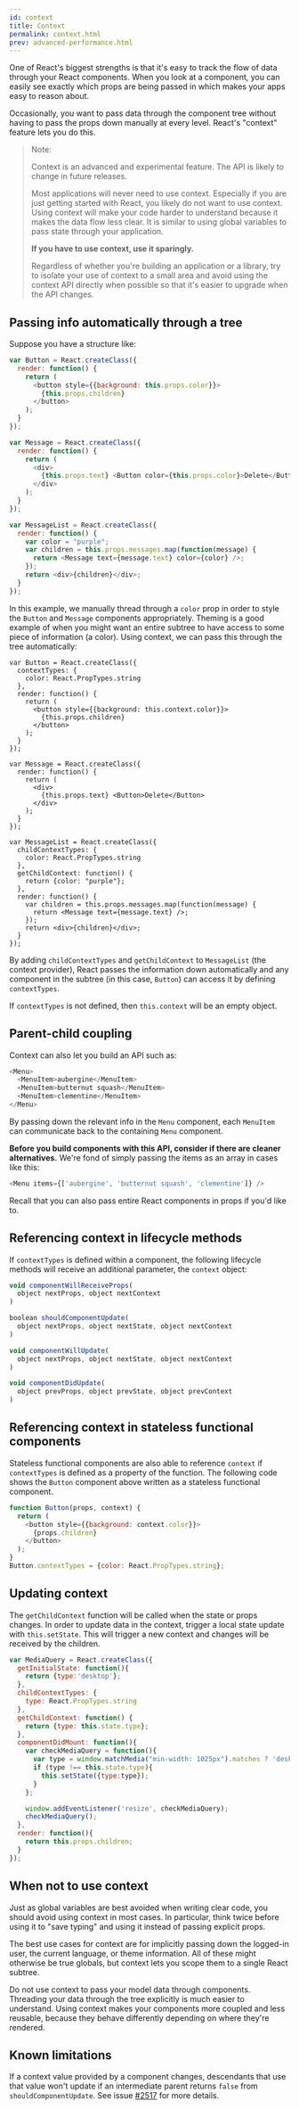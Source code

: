 ```yaml
---
id: context
title: Context
permalink: context.html
prev: advanced-performance.html
---
```


One of React's biggest strengths is that it's easy to track the flow of data through your React components. When you look at a component, you can easily see exactly which props are being passed in which makes your apps easy to reason about.

Occasionally, you want to pass data through the component tree without having to pass the props down manually at every level. React's "context" feature lets you do this.

> Note:
>
> Context is an advanced and experimental feature. The API is likely to change in future releases.
>
> Most applications will never need to use context. Especially if you are just getting started with React, you likely do not want to use context. Using context will make your code harder to understand because it makes the data flow less clear. It is similar to using global variables to pass state through your application.
>
> **If you have to use context, use it sparingly.**
>
> Regardless of whether you're building an application or a library, try to isolate your use of context to a small area and avoid using the context API directly when possible so that it's easier to upgrade when the API changes.

## Passing info automatically through a tree

Suppose you have a structure like:

```javascript
var Button = React.createClass({
  render: function() {
    return (
      <button style={{background: this.props.color}}>
        {this.props.children}
      </button>
    );
  }
});

var Message = React.createClass({
  render: function() {
    return (
      <div>
        {this.props.text} <Button color={this.props.color}>Delete</Button>
      </div>
    );
  }
});

var MessageList = React.createClass({
  render: function() {
    var color = "purple";
    var children = this.props.messages.map(function(message) {
      return <Message text={message.text} color={color} />;
    });
    return <div>{children}</div>;
  }
});
```

In this example, we manually thread through a `color` prop in order to style the `Button` and `Message` components appropriately. Theming is a good example of when you might want an entire subtree to have access to some piece of information (a color). Using context, we can pass this through the tree automatically:

```javascript{2-4,7,18,25-30,33}
var Button = React.createClass({
  contextTypes: {
    color: React.PropTypes.string
  },
  render: function() {
    return (
      <button style={{background: this.context.color}}>
        {this.props.children}
      </button>
    );
  }
});

var Message = React.createClass({
  render: function() {
    return (
      <div>
        {this.props.text} <Button>Delete</Button>
      </div>
    );
  }
});

var MessageList = React.createClass({
  childContextTypes: {
    color: React.PropTypes.string
  },
  getChildContext: function() {
    return {color: "purple"};
  },
  render: function() {
    var children = this.props.messages.map(function(message) {
      return <Message text={message.text} />;
    });
    return <div>{children}</div>;
  }
});
```

By adding `childContextTypes` and `getChildContext` to `MessageList` (the context provider), React passes the information down automatically and any component in the subtree (in this case, `Button`) can access it by defining `contextTypes`.

If `contextTypes` is not defined, then `this.context` will be an empty object.

## Parent-child coupling

Context can also let you build an API such as:

```javascript
<Menu>
  <MenuItem>aubergine</MenuItem>
  <MenuItem>butternut squash</MenuItem>
  <MenuItem>clementine</MenuItem>
</Menu>
```

By passing down the relevant info in the `Menu` component, each `MenuItem` can communicate back to the containing `Menu` component.

**Before you build components with this API, consider if there are cleaner alternatives.** We're fond of simply passing the items as an array in cases like this:

```javascript
<Menu items={['aubergine', 'butternut squash', 'clementine']} />
```

Recall that you can also pass entire React components in props if you'd like to.

## Referencing context in lifecycle methods

If `contextTypes` is defined within a component, the following lifecycle methods will receive an additional parameter, the `context` object:

```javascript
void componentWillReceiveProps(
  object nextProps, object nextContext
)

boolean shouldComponentUpdate(
  object nextProps, object nextState, object nextContext
)

void componentWillUpdate(
  object nextProps, object nextState, object nextContext
)

void componentDidUpdate(
  object prevProps, object prevState, object prevContext
)
```

## Referencing context in stateless functional components

Stateless functional components are also able to reference `context` if `contextTypes` is defined as a property of the function. The following code shows the `Button` component above written as a stateless functional component.

```javascript
function Button(props, context) {
  return (
    <button style={{background: context.color}}>
      {props.children}
    </button>
  );
}
Button.contextTypes = {color: React.PropTypes.string};
```

## Updating context

The `getChildContext` function will be called when the state or props changes. In order to update data in the context, trigger a local state update with `this.setState`. This will trigger a new context and changes will be received by the children.

```javascript
var MediaQuery = React.createClass({
  getInitialState: function(){
    return {type:'desktop'};
  },
  childContextTypes: {
    type: React.PropTypes.string
  },
  getChildContext: function() {
    return {type: this.state.type};
  },
  componentDidMount: function(){
    var checkMediaQuery = function(){
      var type = window.matchMedia("min-width: 1025px").matches ? 'desktop' : 'mobile';
      if (type !== this.state.type){
        this.setState({type:type});
      }
    };

    window.addEventListener('resize', checkMediaQuery);
    checkMediaQuery();
  },
  render: function(){
    return this.props.children;
  }
});
```

## When not to use context

Just as global variables are best avoided when writing clear code, you should avoid using context in most cases. In particular, think twice before using it to "save typing" and using it instead of passing explicit props.

The best use cases for context are for implicitly passing down the logged-in user, the current language, or theme information. All of these might otherwise be true globals, but context lets you scope them to a single React subtree.

Do not use context to pass your model data through components. Threading your data through the tree explicitly is much easier to understand. Using context makes your components more coupled and less reusable, because they behave differently depending on where they're rendered.

## Known limitations

If a context value provided by a component changes, descendants that use that value won't update if an intermediate parent returns `false` from `shouldComponentUpdate`. See issue [#2517](https://github.com/facebook/react/issues/2517) for more details.
